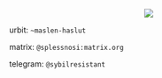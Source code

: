 <p align="center">
  <img src="https://user-images.githubusercontent.com/48456867/221755995-415e82f1-8e55-4c58-97c4-a5d3f578cbf1.jpg">
</p>

urbit: `~maslen-haslut`

matrix: `@splessnosi:matrix.org`

telegram: `@sybilresistant`
